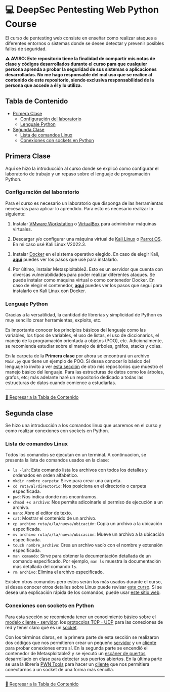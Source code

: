 # :computer: DeepSec Pentesting Web Python Course
El curso de pentesting web consiste en enseñar como realizar ataques a diferentes entornos o sistemas donde se desee detectar y prevenir posibles fallos de seguridad. 

**:warning: AVISO: Este repositorio tiene la finalidad de compartir mis notas de clase y códigos desarrollados durante el curso para que cualquier persona aprenda a probar la seguridad de sus sistemas o aplicaciones desarrolladas. No me hago responsable del mal uso que se realice al contenido de este repositorio, siendo exclusiva responsabilidad de la persona que accede a él y lo utiliza.**

## Tabla de Contenido
- [Primera Clase](#primera-clase)
    - [Configuración del laboratorio](#configuración-del-laboratorio)
    - [Lenguaje Python](#lenguaje-python)
- [Segunda Clase](#segunda-clase)
    - [Lista de comandos Linux](#lista-de-comandos-linux)
    - [Conexiones con sockets en Python](#conexiones-con-sockets-en-python)

## Primera Clase
Aquí se hizo la introducción al curso donde se explicó como configurar el laboratorio de trabajo y un repaso sobre el lenguaje de programación Python.
### Configuración del laboratorio
Para el curso es necesario un laboratorio que disponga de las herramientas necesarias para aplicar lo aprendido. Para esto es necesario realizar lo siguiente:

1. Instalar [VMware Workstation](https://www.vmware.com/uk/products/workstation-player/workstation-player-evaluation.html) o [VirtualBox](https://www.virtualbox.org/) para administrar máquinas virtuales.

2. Descargar y/o configurar una máquina virtual de [Kali Linux](https://www.kali.org/get-kali/#kali-virtual-machines) o [Parrot OS](https://www.parrotsec.org/download/). En mi caso usé Kali Linux V2022.3.

3. Instalar [Docker](https://docs.docker.com/get-started/) en el sistema operativo elegido. En caso de elegir Kali, [**aquí**](./Primera%20clase/Docker.md) puedes ver los pasos que usé para instalarlo.

4. Por último, instalar Metasploitable2. Esto es un servidor que cuenta con diversas vulnerabilidades para poder realizar diferentes ataques. Se puede instalar como máquina virtual o como contenedor Docker. En caso de elegir el contenedor, [**aquí**](./Primera%20clase/Metasploitable.md) puedes ver los pasos que seguí para instalarlo en Kali Linux con Docker.

### Lenguaje Python
Gracias a la versatilidad, la cantidad de librerías y simplicidad de Python es muy sencillo crear herramientas, exploits, etc.

Es importante conocer los principios básicos del lenguaje como las variables, los tipos de variables, el uso de listas, el uso de diccionarios, el manejo de la programación orientada a objetos (POO), etc. Adicionalmente, se recomienda estudiar sobre el manejo de árboles, gráfos, stacks y colas. 

En la carpeta de la **Primera clase** por ahora se encontrará un archivo `Main.py` que tiene un ejemplo de POO. Si desea conocer lo básico del lenguaje lo invito a ver [esta sección](https://github.com/J4ckDev/MisionTic2022/tree/main/Ciclo1) de otro mis repositorios que muestro el manejo básico del lenguaje. Para las estructuras de datos como los árboles, grafos, etc; más adelante haré un repositorio dedicado a todas las estructuras de datos cuando comience a estudiarlas.

___

[:arrow_up_small: Regresar a la Tabla de Contenido](#tabla-de-contenido)

## Segunda clase
Se hizo una introducción a los comandos linux que usaremos en el curso y como realizar conexiones con sockets en Python.

### Lista de comandos Linux
Todos los comandos se ejecutan en un terminal. A continuacion, se presenta la lista de comandos usados en la clase:

- `ls -lah`: Este comando lista los archivos con todos los detalles y ordenados en orden alfabético.
- `mkdir nombre_carpeta`: Sirve para crear una carpeta.
- `cd ruta/al/directorio`: Nos posiciona en el directorio o carpeta especificada.
- `pwd`: Nos indica donde nos encontramos.
- `chmod +x archivo`: Nos permite adicoinarle el permiso de ejecución a un archivo.
- `nano`: Abre el editor de texto.
- `cat`: Mostrar el contenido de un archivo.
- `cp archivo ruta/a/la/nueva/ubicación`: Copia un archivo a la ubicación especificada.
- `mv archivo ruta/a/la/nueva/ubicación`: Mueve un archivo a la ubicación especificada.
- `touch nombre_archivo`: Crea un archivo vacío con el nombre y extensión especificada.
- `man comando`: Sirve para obtener la documentación detallada de un comando especificado. Por ejemplo, `man ls` muestra la documentación más detallada del comando `ls`.
- `rm archivo`: Elimina el archivo especificado.

Existen otros comandos pero estos serán los más usados durante el curso, si desea conocer otros detalles sobre Linux puede revisar [este curso](https://www.netacad.com/es/courses/os-it/ndg-linux-essentials). Si se desea una explicación rápida de los comandos, puede usar [este sitio web](https://explainshell.com/). 

### Conexiones con sockets en Python
Para esta sección se recomienda tener un conocimiento básico sobre el [modelo cliente - servidor](https://blog.infranetworking.com/modelo-cliente-servidor/), los [protocolos TCP - UDP](https://ccnadesdecero.es/capa-transporte-definicion-y-funciones/) para las conexiones de red y tener claro qué es un [socket](https://www.redeszone.net/tutoriales/configuracion-puertos/que-es-socket-tcp-udp-diferencias-puertos/).

Con los términos claros, en la primera parte de esta sección se realizaron dos códigos que nos permitieron crear un pequeño [servidor](./Segunda%20Clase/Server.md) y un [cliente](./Segunda%20Clase/Clients.md#cliente-con-librería-socket) para probar conexiones entre sí. En la segunda parte se encendió el contenedor de Metasploitable2 y se ejecutó un [escáner de puertos](./Segunda%20Clase/PortScanner.md) desarrollado en clase para detectar sus puertos abiertos. En la última parte se usa la librería [PWN Tools](https://github.com/Gallopsled/pwntools#readme) para hacer un [cliente](./Segunda%20Clase/Clients.md#cliente-con-librería-pwn) que nos permitiera conectarnos a un socket de una forma más sencilla.

___

[:arrow_up_small: Regresar a la Tabla de Contenido](#tabla-de-contenido)